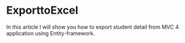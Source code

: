ExporttoExcel
=============

In this article I will show you how to export student detail from MVC 4 application using Entity-framework.
